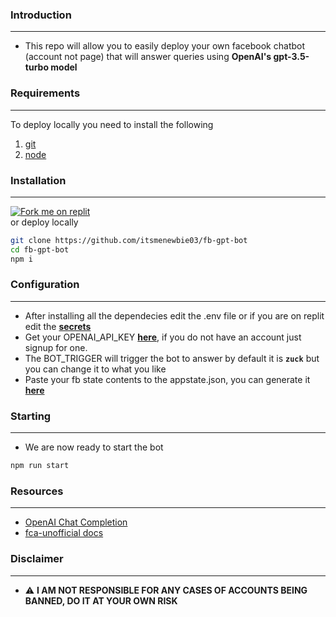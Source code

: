 ### Introduction
------------
 - This repo will allow you to easily deploy your own facebook chatbot (account not page) that will answer queries using **OpenAI's gpt-3.5-turbo model**

### Requirements
------------
To deploy locally you need to install the following
1.  [git](https://git-scm.com/book/en/v2/Getting-Started-Installing-Git "git")
2. [node](https://nodejs.org/en "node")

### Installation
------------

[![Fork me on replit](https://img.shields.io/static/v1?label=Replit&message=Fork%20me%20on%20replit!&color=brightgreen&style=for-the-badge&logo=replit 'Fork Me')](https://replit.com/@itsmenewbie03/fb-gpt-bot)<br>
or deploy locally
```bash
git clone https://github.com/itsmenewbie03/fb-gpt-bot
cd fb-gpt-bot
npm i
```
### Configuration
------------
- After installing all the dependecies edit the .env file or if you are on replit edit the **[secrets](https://docs.replit.com/programming-ide/workspace-features/storing-sensitive-information-environment-variables "secrets")**
- Get your OPENAI_API_KEY **[here](https://platform.openai.com/account/api-keys "here")**, if you do not have an account just signup for one.
- The BOT_TRIGGER will trigger the bot to answer by default it is **`zuck`** but you can change it to what you like
- Paste your fb state contents to the appstate.json, you can generate it **[here](https://github.com/c3cbot/c3c-fbstate "here")**

### Starting
------------
- We are now ready to start the bot
```bash
npm run start
```

### Resources
------------
- [OpenAI Chat Completion](https://platform.openai.com/docs/guides/chat "OpenAI Chat Completion")
- [fca-unofficial docs](https://github.com/VangBanLaNhat/fca-unofficial/blob/master/DOCS.md "fca-unofficial docs")

### Disclaimer
------------
- ⚠️ **I AM NOT RESPONSIBLE FOR ANY CASES OF ACCOUNTS BEING BANNED, DO IT AT YOUR OWN RISK**
